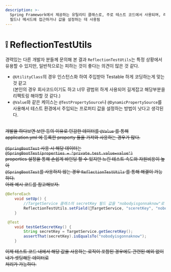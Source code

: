 ```yaml
---
description: >-
  Spring Framework에서 제공하는 유틸리티 클래스로, 주로 테스트 코드에서 사용되며, 리플렉션(Reflection)을 이용해 객체의
  필드나 메서드에 접근하거나 값을 설정하는 데 사용됨
---
```


# ❕ ReflectionTestUtils

경력있는 다른 개발자 분들께 문의해 본 결과 `ReflectionTestUtils`는 특정 상황에서 유용할 수 있지만, 일반적으로는 피하는 것이 좋다는 의견이 많은 것 같다.

* `@UtilityClass`의 경우 인스턴스화 하여 주입받아 Testable 하게 코딩하는게 맞는 것 같고 \
  (본인의 경우 회사코드이기도 하고 너무 광범위 하게 사용되어 길게잡고 해당부분을 리팩토링 해야할 것 같다.)
* `@Value`와 같은 케이스는 `@TestPropertySource`나 `@DynamicPropertySource`를 사용해서 테스트 환경에서 주입되는 프로퍼티 값을 설정하는 방법이 낫다고 생각된다.

\
~~개발을 하다보면 보안 등의 이유로 민감한 데이터를 `@Value` 를 통해~~ \
~~application.yml 에 등록한 property 들을 가져와 사용하는 경우가 많다.~~&#x20;

~~`@SpringBootTest` 사용 시 해당 데이터는~~ \
~~`@SpringBootTest(properties = "private.test.value=value")`~~ \
~~properties 설정을 통해 손쉽게 바인딩 할 수 있지만 느린 테스트 속도와 자원비용이 높아~~ \
~~`@SpringBootTest`를 사용하지 않는 경우 `ReflectionTestUtils` 를 통해 해결이 가능하다.~~\
~~아래 예시 코드를 참고해보자.~~&#x20;

```java
@BeforeEach
    void setUp() {
        //TargetService 클래스의 secretKey 필드 값을 "nobodyisgonnaknow"로 설정
        ReflectionTestUtils.setField(TargetService, "sceretKey", "nobodyisgonnaknow");
    }

 @Test
    void testGetSecretKey() {
        String secretKey = TargetService.getSecretKey();
        assertThat(secretKey).isEqualsTo("nobodyisgonnaknow");
    }
```

~~이제 테스트 코드 내에서 해당 값을 사용하는 로직이 포함된 경우에도 관련된 예외 없이 내가 셋팅해둔 데이터로~~\
~~처리가 가능하다.~~&#x20;
